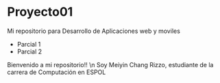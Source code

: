 # Proyecto01
Mi repositorio para Desarrollo de Aplicaciones web y moviles

- Parcial 1
- Parcial 2

Bienvenido a mi repositorio!! \n
Soy Meiyin Chang Rizzo, estudiante de la carrera de Computación en ESPOL
